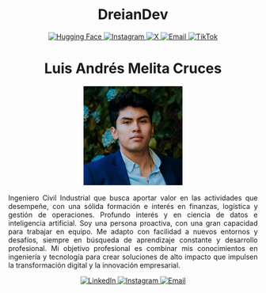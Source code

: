 <h1 align="center">DreianDev</h1>

<p align="center">
  <a href="https://huggingface.co/dreiandev">
    <img src="https://img.shields.io/badge/HuggingFace-FFBF00?style=for-the-badge" alt="Hugging Face" />
  </a>
  <a href="https://www.instagram.com/dreiandev">
    <img src="https://img.shields.io/badge/Instagram-E4405F?style=for-the-badge" alt="Instagram" />
  </a>
  <a href="https://x.com/dreiandev">
    <img src="https://img.shields.io/badge/X-000000?style=for-the-badge" alt="X" />
  </a>
  <a href="mailto:dreiandev@outlook.com">
    <img src="https://img.shields.io/badge/Email-D14836?style=for-the-badge" alt="Email" />
  </a>
  <a href="https://www.tiktok.com/@dreiandev">
    <img src="https://img.shields.io/badge/TikTok-000000?style=for-the-badge" alt="TikTok" />
  </a>
</p>

<h1 align="center">Luis Andrés Melita Cruces</h1>

<p align="center">
  <img src="profile_photo.jpg" width="200" />
</p> 

<p align="justify">
  Ingeniero Civil Industrial que busca aportar valor en las actividades que desempeñe, con una sólida formación e interés en finanzas, logística y gestión de operaciones. Profundo interés y en ciencia de datos e inteligencia artificial. Soy una persona proactiva, con una gran capacidad para trabajar en equipo. Me adapto con facilidad a nuevos entornos y desafíos, siempre en búsqueda de aprendizaje constante y desarrollo profesional. Mi objetivo profesional es combinar mis conocimientos en ingeniería y tecnología para crear soluciones de alto impacto que impulsen la transformación digital y la innovación empresarial.
</p>

<p align="center">
  <a href="https://www.linkedin.com/in/melitacruces">
    <img src="https://img.shields.io/badge/LinkedIn-0A66C2?style=for-the-badge" alt="LinkedIn" />
  </a>
  <a href="https://www.instagram.com/melitacruces">
    <img src="https://img.shields.io/badge/Instagram-E4405F?style=for-the-badge" alt="Instagram" />
  </a>
  <a href="mailto:melitacruces@outlook.com">
    <img src="https://img.shields.io/badge/Email-D14836?style=for-the-badge" alt="Email" />
  </a>
</p>